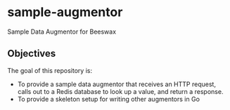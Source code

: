 # sample-augmentor
Sample Data Augmentor for Beeswax

## Objectives

The goal of this repository is:

- To provide a sample data augmentor that receives an HTTP request, calls out to a Redis database to look up a value, and return a response.
- To provide a skeleton setup for writing other augmentors in Go

